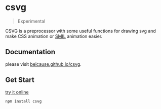 # csvg

> Experimental  

CSVG is a preprocessor with some useful functions for drawing svg and make CSS animation or [SMIL](https://developer.mozilla.org/en-US/docs/Web/SVG/SVG_animation_with_SMIL) animation easier.  

## Documentation

please visit [beicause.github.io/csvg](https://beicause.github.io/csvg).

## Get Start

[try it online](https://qingcheng.asia/csvg/)  

 `npm install csvg`